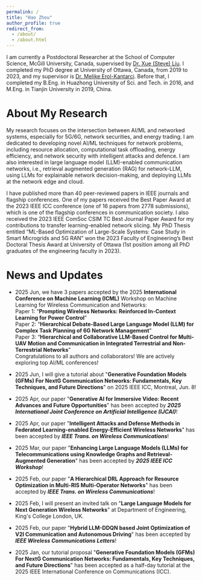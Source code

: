 ```yaml
---
permalink: /
title: "Hao Zhou"
author_profile: true
redirect_from: 
  - /about/
  - /about.html
---
```



I am currently a Postdoctoral Researcher at the School of Computer Science, McGill University, Canada, supervised by [Dr. Xue (Steve) Liu](https://cs.mcgill.ca/~xueliu/site/intro.html). I completed my PhD degree at University of Ottawa, Canada, from 2019 to 2023, and my supervisor is [Dr. Melike Erol-Kantarci](https://www.site.uottawa.ca/~merolka2/). Before that, I completed my B.Eng. in Huazhong University of Sci. and Tech. in 2016, and M.Eng. in Tianjin University in 2019, China. 

About My Research 
======
My research focuses on the intersection between AI/ML and networked systems, especially for 5G/6G, network securities, and energy trading. 
I am dedicated to developing novel AI/ML techniques for network problems, including resource allocation, computational task offloading, energy efficiency, and network security with intelligent attacks and defence. 
I am also interested in large language model (LLM)-enabled communication networks, i.e., retrieval augmented generation (RAG) for network-LLM, using LLMs for explainable network decision-making, and deploying LLMs at the network edge and cloud.

I have published more than 40 peer-reviewed papers in IEEE journals and flagship conferences. One of my papers received the Best Paper Award at the 2023 IEEE ICC conference (one of 16 papers from 2778 submissions), which is one of the flagship conferences in communication society. 
I also received the 2023 IEEE ComSoc CSIM TC Best Journal Paper Award for my contributions to transfer learning-enabled network slicing. My PhD Thesis entitled “ML-Based Optimization of Large-Scale Systems: Case Study in Smart Microgrids and 5G RAN” won the 2023 Faculty of Engineering’s Best Doctoral Thesis Award at University of Ottawa (1st position among all PhD graduates of the engineering faculty in 2023).

News and Updates 
======
* 2025 Jun, we have 3 papers accepted by the 2025 **International Conference on Machine Learning (ICML)** Workshop on Machine Learning for Wireless Communication and Networks:<br>
  Paper 1: “**Prompting Wireless Networks: Reinforced In-Context Learning for Power Control**”<br>
  Paper 2: “**Hierarchical Debate-Based Large Language Model (LLM) for Complex Task Planning of 6G Network Management**”<br>
  Paper 3: “**Hierarchical and Collaborative LLM-Based Control for Multi-UAV Motion and Communication in Integrated Terrestrial and Non-Terrestrial Networks**”<br>
  Congratulations to all authors and collaborators! We are actively exploring top AI/ML conferences! 

  
* 2025 Jun, I will give a tutorial about "**Generative Foundation Models (GFMs) For NextG Communication Networks: Fundamentals, Key Techniques, and Future Directions**" on 2025 IEEE ICC, Montreal, Jun. 8!
 

* 2025 Apr, our paper "**Generative AI for Immersive Video: Recent Advances and Future Opportunities**" has been accepted by ***2025 International Joint Conference on Artificial Intelligence (IJCAI)***!

  
* 2025 Apr, our paper "**Intelligent Attacks and Defense Methods in Federated Learning-enabled Energy-Efficient Wireless Networks**" has been accepted by ***IEEE Trans. on Wireless Communications***!

* 2025 Mar, our paper "**Enhancing Large Language Models (LLMs) for Telecommunications using Knowledge Graphs and Retrieval-Augmented Generation**" has been accepted by ***2025 IEEE ICC Workshop***!
  
* 2025 Feb, our paper "**A Hierarchical DRL Approach for Resource Optimization in Multi-RIS Multi-Operator Networks**" has been accepted by ***IEEE Trans. on Wireless Communications***!
  
* 2025 Feb, I will present an invited talk on "**Large Language Models for Next Generation Wireless Networks**" at Department of Engineering, King's College London, UK. 
  
* 2025 Feb, our paper "**Hybrid LLM-DDQN based Joint Optimization of V2I Communication and Autonomous Driving**" has been accepted by ***IEEE Wireless Communications Letters***!

* 2025 Jan, our tutorial proposal "**Generative Foundation Models (GFMs) For NextG Communication Networks: Fundamentals, Key Techniques, and Future Directions**" has been accepted as a half-day tutorial at the 2025 IEEE International Conference on Communications (ICC). 



